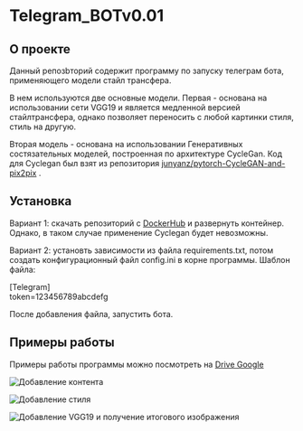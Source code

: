 # Telegram_BOTv0.01
## О проекте
  Данный репозbторий содержит программу по запуску телеграм бота, применяющего модели стайл трансфера.
  
  В нем используются две основные модели. Первая - основана на использовании сети VGG19 и является медленной версией стайлтрансфера, однако позволяет переносить с любой картинки стиля, стиль на другую.
  
  Вторая модель - основана на использовании Генеративных состязательных моделей, построенная по архитектуре CycleGan. Код для Cyclegan был взят из репозитория [junyanz/pytorch-CycleGAN-and-pix2pix](https://github.com/junyanz/pytorch-CycleGAN-and-pix2pix) .

## Установка

  Вариант 1: скачать репозиторий с [DockerHub](https://github.com/junyanz/pytorch-CycleGAN-and-pix2pix) и развернуть контейнер. Однако, в таком случае применение Cyclegan будет невозможны.
  
  Вариант 2: установть зависимости из файла requirements.txt, потом создать конфигурационный файл config.ini в корне программы. Шаблон файла:
  
  [Telegram] \
  token=123456789abcdefg
  
  После добавления файла, запустить бота.
  
  ## Примеры работы 
  Примеры работы программы можно посмотреть на [Drive Google](https://drive.google.com/drive/folders/1Yzz3Se4_b5pn7ZC1vithoWEbI3z7RE8P?usp=sharing)
  
  ![Добавление контента](https://github.com/0xABBE/Telegram_BOTv0.01/tree/main/images_readme/img1.png)
  
   ![Добавление стиля](https://github.com/0xABBE/Telegram_BOTv0.01/tree/main/images_readme/img2.png)
   
   ![Добавление VGG19 и получение итогового изображения](https://github.com/0xABBE/Telegram_BOTv0.01/tree/main/images_readme/img2.png)
